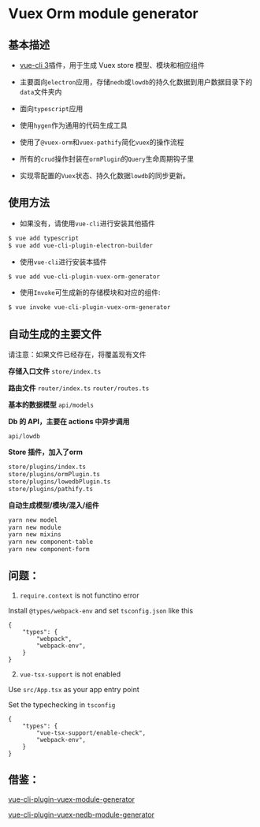 # Vuex Orm module generator

## 基本描述

- [vue-cli 3](https://github.com/vuejs/vue-cli)插件，用于生成 Vuex store 模型、模块和相应组件

- 主要面向`electron`应用，存储`nedb`或`lowdb`的持久化数据到用户数据目录下的`data`文件夹内

- 面向`typescript`应用

- 使用`hygen`作为通用的代码生成工具

- 使用了`@vuex-orm`和`vuex-pathify`简化`vuex`的操作流程

- 所有的`crud`操作封装在`ormPlugin`的`Query`生命周期钩子里

- 实现零配置的`Vuex`状态、持久化数据`lowdb`的同步更新。

## 使用方法

- 如果没有，请使用`vue-cli`进行安装其他插件

```sh
$ vue add typescript
$ vue add vue-cli-plugin-electron-builder
```

- 使用`vue-cli`进行安装本插件

```sh
$ vue add vue-cli-plugin-vuex-orm-generator
```

- 使用`Invoke`可生成新的存储模块和对应的组件:

```sh
$ vue invoke vue-cli-plugin-vuex-orm-generator
```

## 自动生成的主要文件

请注意：如果文件已经存在，将覆盖现有文件

**存储入口文件**
`store/index.ts`

**路由文件**
`router/index.ts`
`router/routes.ts`

**基本的数据模型**
`api/models`

**Db 的 API，主要在 actions 中异步调用**

`api/lowdb`

**Store 插件，加入了orm**

```sh
store/plugins/index.ts
store/plugins/ormPlugin.ts
store/plugins/lowedbPlugin.ts
store/plugins/pathify.ts
```

**自动生成模型/模块/混入/组件**

```sh
yarn new model
yarn new module
yarn new mixins
yarn new component-table
yarn new component-form
```

## 问题：

1. `require.context` is not functino error

Install `@types/webpack-env` and set `tsconfig.json` like this

```
{
    "types": {
        "webpack",
        "webpack-env",
    }
}
```

2. `vue-tsx-support` is not enabled

Use `src/App.tsx` as your app entry point

Set the typechecking in `tsconfig`

```
{
    "types": {
        "vue-tsx-support/enable-check",
        "webpack-env",
    }
}
```

## 借鉴：

[vue-cli-plugin-vuex-module-generator](https://github.com/paulgv/vue-cli-plugin-vuex-module-generator)

[vue-cli-plugin-vuex-nedb-module-generator](https://github.com/linuxing3/vue-cli-plugin-vuex-nedb-module-generator)
